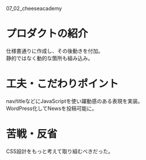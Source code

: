 07_02_cheeseacademy

# プロダクトの紹介
仕様書通りに作成し、その後動きを付加。<br>
静的ではなく動的な箇所も組み込み。

# 工夫・こだわりポイント
nav/titleなどにJavaScriptを使い躍動感のある表現を実装。<br>
WordPress化してNewsを投稿可能に。

# 苦戦・反省
CSS設計をもっと考えて取り組むべきだった。

